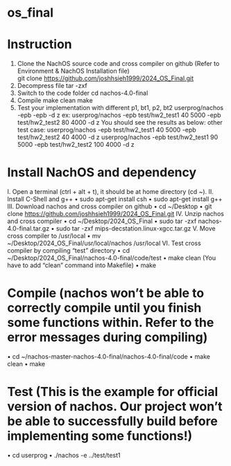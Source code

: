 # os_final

# Instruction
1. Clone the NachOS source code and cross compiler on github (Refer to Environment & NachOS Installation file)<br>
    git clone https://github.com/joshhsieh1999/2024_OS_Final.git
2. Decompress file
    tar -zxf <Compressed-File>
3. Switch to the code folder
    cd nachos-4.0-final
4. Compile
    make clean
    make
5. Test your implementation with different p1, bt1, p2, bt2
    userprog/nachos -epb <execute file> <p1> <bt1> -epb <execute file> <p2> <bt2> -d z
    ex:
    userprog/nachos -epb test/hw2_test1 40 5000 -epb test/hw2_test2 80 4000 -d z
    You should see the results as below:
    other test case:
    userprog/nachos -epb test/hw2_test1 40 5000 -epb test/hw2_test2 40 4000 -d z
    userprog/nachos -epb test/hw2_test1 90 5000 -epb test/hw2_test2 100 4000 -d z

# Install NachOS and dependency 
I. Open a terminal (ctrl + alt + t), it should be at home directory (cd ~).
II. Install C-Shell and g++ 
• sudo apt-get install csh 
• sudo apt-get install g++ 
III. Download nachos and cross compiler on github 
• cd ~/Desktop 
• git clone https://github.com/joshhsieh1999/2024_OS_Final.git 
IV. Unzip nachos and cross compiler 
• cd ~/Desktop/2024_OS_Final
• sudo tar -zxf nachos-4.0-final.tar.gz • sudo tar -zxf mips-decstation.linux-xgcc.tar.gz 
V. Move cross compiler to /usr/local 
• mv ~/Desktop/2024_OS_Final/usr/local/nachos /usr/local 
VI. Test cross compiler by compiling “test” directory 
• cd ~/Desktop/2024_OS_Final/nachos-4.0-final/code/test 
• make clean (You have to add “clean” command into Makefile) 
• make 

# Compile (nachos won’t be able to correctly compile until you finish some functions within. Refer to the error messages during compiling)
• cd ~/nachos-master-nachos-4.0-final/nachos-4.0-final/code
• make clean
• make

# Test (This is the example for official version of nachos. Our project won’t be able to successfully build before implementing some functions!)
• cd userprog
• ./nachos -e ../test/test1
